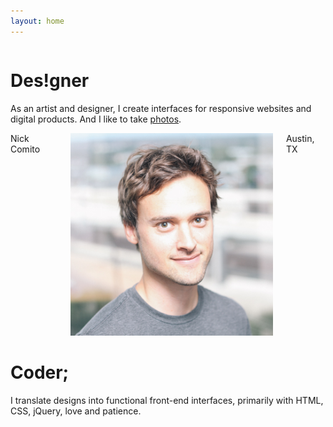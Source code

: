 ```yaml
---
layout: home
---
```


<div class="row">
  <div class="small-12 medium-6 columns">
    <div class="intro design">
      <h1 class="uppercase">Des!gner</h1>
      <p>As an artist and designer, I create interfaces for responsive websites and digital products. And I like to take <a href="http://nickcomito.vsco.co/grid/1">photos</a>.</p>
    </div>
  </div>
</div>

<div class="row">
  <div class="small-12 medium-4 medium-centered columns" id="home-middle">
    <span class="caption text-center">Nick Comito</span>
    <div class="circle-mask text-center">
      <img src="images/nick.jpg" alt="Photo of Nick Comito" class="home-circle" />
    </div>
    <span class="caption text-center">Austin, TX</span>
  </div>
</div>

<div class="row">
  <div class="small-12 medium-6 right text-right columns">
    <div class="intro code">
      <h1 class="uppercase">Coder;</h1>
      <p>I translate designs into functional front-end interfaces, primarily with HTML, CSS, jQuery, love and patience.</p>
    </div>
  </div>
</div>

<div class="rectangle-top show-for-small-only"></div>
<div class="triangle-top-left bg-light"></div>